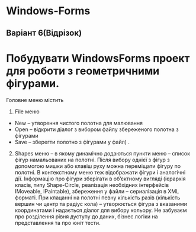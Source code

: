 # Windows-Forms
## Варіант 6(Відрізок)

# Побудувати WindowsForms проект для роботи з геометричними фігурами. 
 Головне меню містить 
1) File меню 
  * New – утворення чистого полотна для малювання
  * Open – відкрити діалог з вибором файлу збереженого полотна з фігурами
  * Save – зберегти полотно з фігурами у файл) . 
2) Shapes меню – в якому динамічно додаються пункти меню – список фігур намальованих на полотні. Після вибору однієї з фігур з допомогою мишки або клавіш руху можна переміщати фігуру по полотні. В контекстному меню теж відображати фігури і аналогічні дії.
Інформацію про фігури зберігати в об’єктному вигляді (ієрархія класів, типу Shape-Circle, реалізація необхідних інтерфейсів IMoveable, IPaintable), збереження у файли – сериалізація в XML форматі.
При клацанні на полотні певну кількість разів (кількість вершин  чи центр та радіус кола)  – утворюється фігура з вказаними координатами і надається діалог для вибору кольору.
Не забуваєм про розділення рівня дуступу до даних, бізнес логіки на представлення та про юніт тести.
